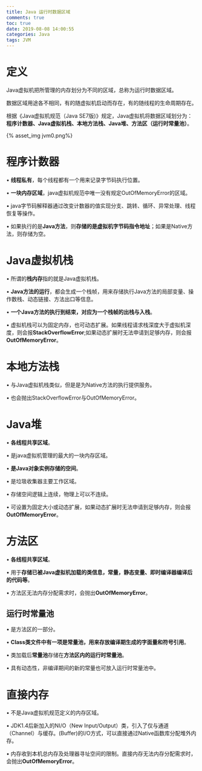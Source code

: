```yaml
---
title: Java 运行时数据区域
comments: true
toc: true
date: 2019-08-08 14:00:55
categories: Java
tags: JVM
---
```


# 定义

Java虚拟机把所管理的内存划分为不同的区域，总称为运行时数据区域。

数据区域用途各不相同，有的随虚拟机启动而存在，有的随线程的生命周期存在。

根据《Java虚拟机规范（Java SE7版)》规定，Java虚拟机将数据区域划分为：**程序计数器、Java虚拟机栈、本地方法栈、Java堆、方法区（运行时常量池）**。

{% asset_img jvm0.png%}

# 程序计数器

• **线程私有**，每个线程都有一个用来记录字节码执行位置。

• **一块内存区域**，java虚拟机规范中唯一没有规定OutOfMemoryError的区域。

• java字节码解释器通过改变计数器的值实现分支、跳转、循环、异常处理、线程恢复等操作。

• 如果执行的是**Java方法**，则**存储的是虚拟机字节码指令地址**；如果是Native方法，则存储为空。

# Java虚拟机栈

• 所谓的**栈内存**指的就是Java虚拟机栈。

• **Java方法的运行**，都会生成一个栈帧，用来存储执行Java方法的局部变量、操作数栈、动态链接、方法出口等信息。

• **一个Java方法的执行到结束，对应为一个栈帧的出栈与入栈**。

• 虚拟机栈可以为固定内存，也可动态扩展。如果线程请求栈深度大于虚拟机深度，则会报**StackOverflowError**;如果动态扩展时无法申请到足够内存，则会报**OutOfMemoryError**。

# 本地方法栈

• 与Java虚拟机栈类似，但是是为Native方法的执行提供服务。

• 也会抛出StackOverflowError与OutOfMemoryError。

# Java堆

• **各线程共享区域**。

• 是java虚拟机管理的最大的一块内存区域。

• **是Java对象实例存储的空间**。

• 是垃圾收集器主要工作区域。

• 存储空间逻辑上连续，物理上可以不连续。

• 可设置为固定大小或动态扩展，如果动态扩展时无法申请到足够内存，则会报**OutOfMemoryError**。

# 方法区

• **各线程共享区域**。

• 用于**存储已被Java虚拟机加载的类信息，常量，静态变量、即时编译器编译后的代码等**。

• 方法区无法内存分配需求时，会抛出**OutOfMemoryError**。

## 运行时常量池

• 是方法区的一部分。

• **Class类文件中有一项是常量池，用来存放编译期生成的字面量和符号引用**。

• 类加载后**常量池**存储在**方法区内的运行时常量池**。

• 具有动态性，非编译期间的新的常量也可放入运行时常量池中。

# 直接内存

• 不是Java虚拟机规范定义的内存区域。

• JDK1.4后新加入的NI/O（New Input/Output）类，引入了仅与通道（Channel）与缓存。(Buffer)的I/O方式，可以直接通过Native函数库分配堆外内存。

• 内存收到本机总内存及处理器寻址空间的限制。直接内存无法内存分配需求时，会抛出**OutOfMemoryError**。

